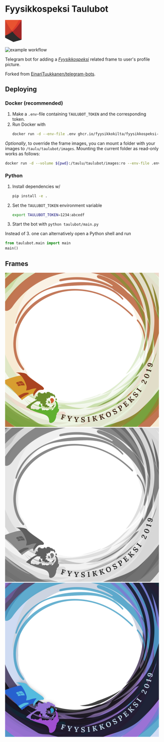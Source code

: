 # Fyysikkospeksi Taulubot

![Fyysikkospeksi logo](taulubot/images/speksilogo.png)

![example workflow](https://github.com/fyysikkokilta/fyysikkospeksi-taulubot/actions/workflows/ci.yaml/badge.svg)

Telegram bot for adding a [_Fyysikkospeksi_](https://fyysikkospeksi.fi/) related frame to user's profile picture.

Forked from [EinariTuukkanen/telegram-bots](https://github.com/EinariTuukkanen/telegram-bots).


## Deploying

### Docker (recommended)
1. Make a `.env`-file containing `TAULUBOT_TOKEN` and the corresponding token.
2. Run Docker with
    ```bash
    docker run -d --env-file .env ghcr.io/fyysikkokilta/fyysikkospeksi-taulubot:main
    ```

_Optionally_, to override the frame images, you can mount a folder with your images to `/taulu/taulubot/images`. 
Mounting the current folder as read-only works as follows:
```bash
docker run -d --volume ${pwd}:/taulu/taulubot/images:ro --env-file .env ghcr.io/fyysikkokilta/fyysikkospeksi-taulubot:main
```

### Python
1. Install dependencies w/
   ```bash
   pip install -e .
   ```
2. Set the `TAULUBOT_TOKEN` environment variable
   ```bash
   export TAULUBOT_TOKEN=1234:abcedf
   ```
3. Start the bot with `python taulubot/main.py`

Instead of 3. one can alternatively open a Python shell and run
   ```python
   from taulubot.main import main
   main()
   ```

## Frames

![Frame](taulubot/images/frame.png)
![Frame](taulubot/images/frame_rare.png)
![Frame](taulubot/images/frame_mythicrare.png)
